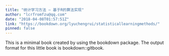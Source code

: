 ```yaml
---
title: "统计学习方法 – 基于R的算法实现"
author: "lcrfromfzu@qq.com"
date: "2018-04-08T01:57:51Z"
link: "https://bookdown.org/lyuchengrui/statisticallearningmethods/"
pinned: false
---
```


This is a minimal book created by using the bookdown package. The output format for this little book is bookdown::gitbook.
